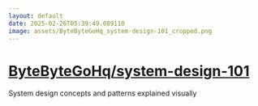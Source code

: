 ```yaml
---
layout: default
date: 2025-02-26T05:39:49.089110
image: assets/ByteByteGoHq_system-design-101_cropped.png
---
```


# [ByteByteGoHq/system-design-101](https://github.com/ByteByteGoHq/system-design-101)

System design concepts and patterns explained visually
